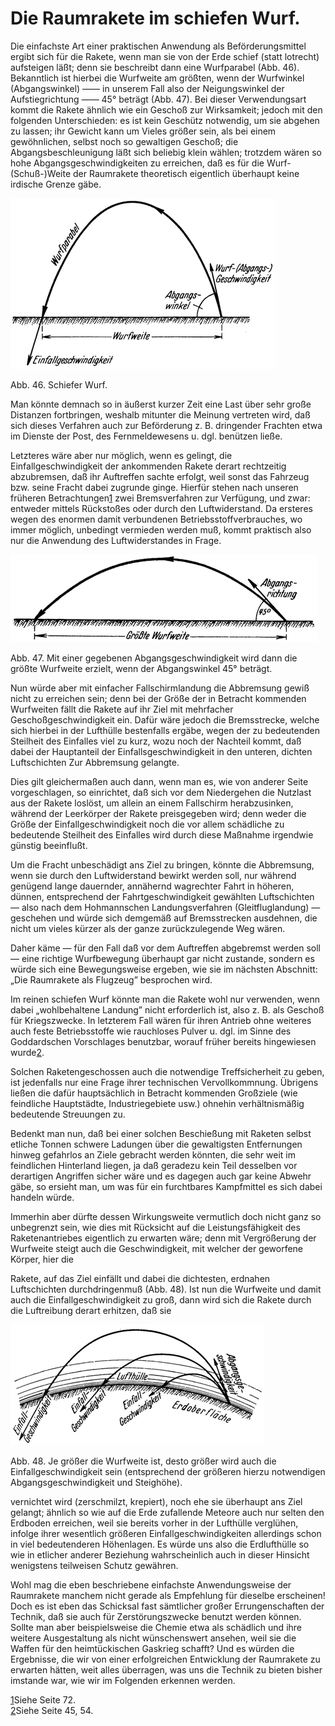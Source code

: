 Die Raumrakete im schiefen Wurf.
================================

Die einfachste Art einer praktischen Anwendung als Beförderungsmittel
ergibt sich für die Rakete, wenn man sie von der
Erde schief (statt lotrecht) aufsteigen läßt; denn sie beschreibt
dann eine Wurfparabel (Abb. 46). Bekanntlich ist hierbei die
Wurfweite am größten, wenn der Wurfwinkel (Abgangswinkel) —— in unserem
Fall also der Neigungswinkel der Aufstiegrichtung —— 45° beträgt (Abb. 47).
Bei dieser Verwendungsart kommt die Rakete ähnlich wie
ein Geschoß zur Wirksamkeit; jedoch mit den folgenden
Unterschieden: es ist kein Geschütz notwendig, um sie abgehen zu lassen; ihr
Gewicht kann um Vieles größer sein, als bei einem gewöhnlichen,
selbst noch so gewaltigen Geschoß; die Abgangsbeschleunigung
läßt sich beliebig klein wählen; trotzdem wären so hohe
Abgangsgeschwindigkeiten zu erreichen, daß es für die Wurf-(Schuß-)Weite
der Raumrakete theoretisch eigentlich überhaupt
keine irdische Grenze gäbe.

<div class="image" float="left"><img alt="Wurfparabel beim schiefen Wurf" src="abb46.png"/>
<p>Abb. 46. Schiefer Wurf.</p></div>

Man könnte demnach so in äußerst kurzer Zeit eine Last über
sehr große Distanzen fortbringen, weshalb mitunter die Meinung
vertreten wird, daß sich dieses Verfahren auch zur Beförderung
z. B. dringender Frachten etwa im Dienste der Post, des Fernmeldewesens
u. dgl. benützen ließe.

Letzteres wäre aber nur möglich, wenn es gelingt, die Einfallgeschwindigkeit
der ankommenden Rakete derart rechtzeitig abzubremsen,
daß ihr Auftreffen sachte erfolgt, weil sonst das
Fahrzeug bzw. seine Fracht dabei zugrunde ginge. Hierfür stehen
nach unseren früheren Betrachtungen<a class="refnote" id="rn1" href="#fn1">1</a> zwei
Bremsverfahren zur Verfügung, und zwar: entweder mittels Rückstoßes oder durch
den Luftwiderstand. Da ersteres wegen des enormen damit verbundenen
Betriebsstoffverbrauches, wo immer möglich, unbedingt
vermieden werden muß, kommt praktisch also nur die Anwendung des Luftwiderstandes in Frage.

<div class="image"><img alt="Wurfweite beim schiefen Wurf" src="abb47.png"/>
<p>Abb. 47. Mit einer gegebenen Abgangsgeschwindigkeit wird dann die größte
Wurfweite erzielt, wenn der Abgangswinkel 45° beträgt.</p></div>

Nun würde aber mit einfacher Fallschirmlandung die Abbremsung
gewiß nicht zu erreichen sein; denn bei der Größe der
in Betracht kommenden Wurfweiten fällt die Rakete auf ihr Ziel
mit mehrfacher Geschoßgeschwindigkeit ein. Dafür wäre jedoch
die Bremsstrecke, welche sich hierbei in der Lufthülle bestenfalls
ergäbe, wegen der zu bedeutenden Steilheit des Einfalles viel zu
kurz, wozu noch der Nachteil kommt, daß dabei der Hauptanteil
der Einfallsgeschwindigkeit in den unteren, dichten Luftschichten
Zur Abbremsung gelangte.

Dies gilt gleichermaßen auch dann, wenn man es, wie von anderer
Seite vorgeschlagen, so einrichtet, daß sich vor dem Niedergehen
die Nutzlast aus der Rakete loslöst, um allein an
einem Fallschirm herabzusinken, während der Leerkörper der
Rakete preisgegeben wird; denn weder die Größe der Einfallgeschwindigkeit
noch die vor allem schädliche zu bedeutende
Steilheit des Einfalles wird durch diese Maßnahme irgendwie
günstig beeinflußt.

Um die Fracht unbeschädigt ans Ziel zu bringen, könnte die
Abbremsung, wenn sie durch den Luftwiderstand bewirkt werden
soll, nur während genügend lange dauernder, annähernd wagrechter
Fahrt in höheren, dünnen, entsprechend der Fahrtgeschwindigkeit
gewählten Luftschichten — also nach dem Hohmannschen
Landungsverfahren (Gleitfluglandung) — geschehen und würde sich
demgemäß auf Bremsstrecken ausdehnen, die nicht um vieles kürzer
als der ganze zurückzulegende Weg wären.

Daher käme — für den Fall daß vor dem Auftreffen abgebremst
werden soll — eine richtige Wurfbewegung überhaupt
gar nicht zustande, sondern es würde sich eine Bewegungsweise
ergeben, wie sie im nächsten Abschnitt: „Die Raumrakete als
Flugzeug” besprochen wird.

Im reinen schiefen Wurf könnte man die Rakete wohl nur
verwenden, wenn dabei „wohlbehaltene Landung” nicht erforderlich
ist, also z. B. als Geschoß für Kriegszwecke. In letzterem
Fall wären für ihren Antrieb ohne weiteres auch feste
Betriebsstoffe wie rauchloses Pulver u. dgl. im Sinne des Goddardschen
Vorschlages benutzbar, worauf früher bereits hingewiesen wurde<a class="refnote" id="rn2" href="#fn2">2</a>.

Solchen Raketengeschossen auch die notwendige Treffsicherheit
zu geben, ist jedenfalls nur eine Frage ihrer technischen
Vervollkommnung. Übrigens ließen die dafür hauptsächlich in
Betracht kommenden Großziele (wie feindliche Hauptstädte,
Industriegebiete usw.) ohnehin verhältnismäßig bedeutende Streuungen zu.

Bedenkt man nun, daß bei einer solchen Beschießung mit Raketen
selbst etliche Tonnen schwere Ladungen über die gewaltigsten
Entfernungen hinweg gefahrlos an Ziele gebracht werden
könnten, die sehr weit im feindlichen Hinterland liegen, ja
daß geradezu kein Teil desselben vor derartigen Angriffen sicher
wäre und es dagegen auch gar keine Abwehr gäbe, so ersieht
man, um was für ein furchtbares Kampfmittel es sich dabei handeln würde.

Immerhin aber dürfte dessen Wirkungsweite vermutlich doch
nicht ganz so unbegrenzt sein, wie dies mit Rücksicht auf die
Leistungsfähigkeit des Raketenantriebes eigentlich zu erwarten
wäre; denn mit Vergrößerung der Wurfweite steigt auch die
Geschwindigkeit, mit welcher der geworfene Körper, hier die

Rakete, auf das Ziel einfällt und dabei die dichtesten, erdnahen
Luftschichten durchdringenmuß (Abb. 48). Ist nun die Wurfweite
und damit auch die Einfallgeschwindigkeit zu groß, dann wird
sich die Rakete durch die Luftreibung derart erhitzen, daß sie
<div class="image" float="right"><img alt="Einfallgeschwindigkeiten bei verschiedenen Ausgangsgeschwindigkeiten" src="abb48.png"/>
<p>Abb. 48. Je größer die Wurfweite ist, desto größer
wird auch die Einfallgeschwindigkeit sein (entsprechend
der größeren hierzu notwendigen Abgangsgeschwindigkeit und Steighöhe).</p></div>
vernichtet wird (zerschmilzt, krepiert), noch ehe sie überhaupt
ans Ziel gelangt; ähnlich so wie auf die Erde zufallende Meteore
auch nur selten den Erdboden erreichen, weil sie bereits vorher
in der Lufthülle verglühen, infolge ihrer wesentlich größeren
Einfallgeschwindigkeiten allerdings schon in viel bedeutenderen Höhenlagen.
Es würde uns also die Erdlufthülle so wie in etlicher anderer
Beziehung wahrscheinlich auch in dieser Hinsicht wenigstens
teilweisen Schutz gewähren.

Wohl mag die eben beschriebene einfachste Anwendungsweise
der Raumrakete manchem nicht gerade als Empfehlung für dieselbe
erscheinen! Doch es ist eben das Schicksal fast sämtlicher
großer Errungenschaften der Technik, daß sie auch für Zerstörungszwecke
benutzt werden können. Sollte man aber beispielsweise
die Chemie etwa als schädlich und ihre weitere Ausgestaltung
als nicht wünschenswert ansehen, weil sie die Waffen für
den heimtückischen Gaskrieg schafft? Und es würden die Ergebnisse,
die wir von einer erfolgreichen Entwicklung der Raumrakete
zu erwarten hätten, weit alles überragen, was uns die
Technik zu bieten bisher imstande war, wie wir im Folgenden
erkennen werden.

<div class="footnote" id="fn1"><a href="#rn1">1</a>Siehe Seite 72.</div>

<div class="footnote" id="fn2"><a href="#rn2">2</a>Siehe Seite 45, 54.</div>

